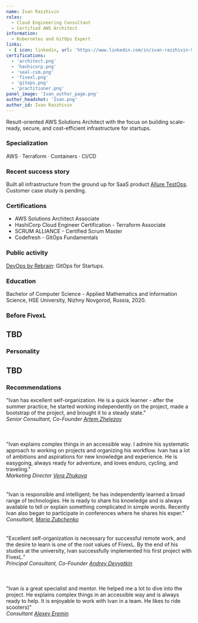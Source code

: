 ```yaml
---
name: Ivan Razzhivin
roles:
  - Cloud Engineering Consultant
  - Certified AWS Architect
information:
  - Kubernetes and GitOps Expert
links:
 - { icon: linkedin, url: 'https://www.linkedin.com/in/ivan-razzhivin-97ab61240/' }
certifications:
  - 'architect.png'
  - 'hashicorp.png'
  - 'seal-csm.png'
  - 'fivexl.png'
  - 'gitops.png'
  - 'practitioner.png'  
panel_image: 'Ivan_author_page.png'
author_headshot: 'Ivan.png'
author_id: Ivan Razzhivin
---
```

Result-oriented AWS Solutions Architect with the focus on building scale-ready, secure, and cost-efficient infrastructure for startups.
### Specialization
AWS · Terraform · Containers · CI/CD
### Recent success story
Built all infrastructure from the ground up for SaaS product [Allure TestOps](https://qameta.io). Customer case study is pending.
### Certifications
* AWS Solutions Architect Associate
* HashiCorp Cloud Engineer Certification - Terraform Associate
* SCRUM ALLIANCE - Certified Scrum Master
* Codefresh - GitOps Fundamentals 
### Public activity
[DevOps by Rebrain](https://www.youtube.com/watch?v=d54ZPek6wWM): GitOps for Startups.
### Education
Bachelor of Computer Science - Applied Mathematics and Information Science, HSE University, Nizhny Novgorod, Russia, 2020.
### Before FivexL
## TBD
### Personality
## TBD
### Recommendations
"Ivan has excellent self-organization. He is a quick learner - after the summer practice, he started working independently on the project, made a bootstrap of the project, and brought it to a steady state."  
*Senior Consultant, Co-Founder [Artem Zhelezov](https://www.linkedin.com/in/artem-zhelezov-70228093/)*  
</br>  
</br>
"Ivan explains complex things in an accessible way. I admire his systematic approach to working on projects and organizing his workflow. 
Ivan has a lot of ambitions and aspirations for new knowledge and experience. He is easygoing, always ready for adventure, and loves enduro, cycling, and traveling."  
*Marketing Director [Vera Zhukova](https://www.linkedin.com/in/zhukovavera/)*
</br>  
</br>
"Ivan is responsible and intelligent; he has independently learned a broad range of technologies. He is ready to share his knowledge and is always available to tell or explain something complicated in simple words. Recently Ivan also began to participate in conferences where he shares his exper."  
*Consultant, [Maria Zubchenko](https://www.linkedin.com/in/mariazubchenko/)* 
</br>  
</br>
"Excellent self-organization is necessary for successful remote work, and the desire to learn is one of the root values of FivexL. By the end of his studies at the university, Ivan successfully implemented his first project with FivexL."  
*Principal Consultant, Co-Founder [Andrey Devyatkin](https://www.linkedin.com/in/andreydevyatkin/)*  
</br>  
</br>
"Ivan is a great specialist and mentor. He helped me a lot to dive into the project. He explains complex things in an accessible way and is always ready to help. It is enjoyable to work with Ivan in a team. He likes to ride scooters)"  
*Consultant [Alexey Eremin](https://www.linkedin.com/in/alexey-eremin/)*  

